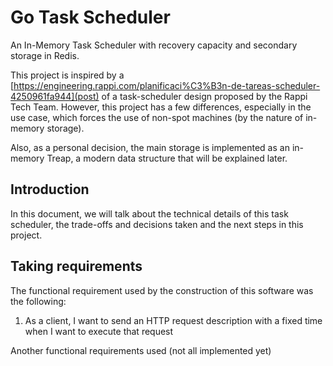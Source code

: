# Go Task Scheduler
An In-Memory Task Scheduler with recovery capacity and secondary storage in Redis.

This project is inspired by a [https://engineering.rappi.com/planificaci%C3%B3n-de-tareas-scheduler-4250961fa944](post) of a task-scheduler design proposed by the Rappi Tech Team. However, this project has a few differences, especially in the use case, which forces the use of non-spot machines (by the nature of in-memory storage).

Also, as a personal decision, the main storage is implemented as an in-memory Treap, a modern data structure that will be explained later.

## Introduction
In this document, we will talk about the technical details of this task scheduler, the trade-offs and decisions taken and the next steps in this project.

## Taking requirements
The functional requirement used by the construction of this software was the following:

1. As a client, I want to send an HTTP request description with a fixed time when I want to execute that request

Another functional requirements used (not all implemented yet)
